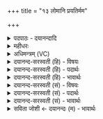 +++
title = "१३ लोमानि प्रयतिर्मम"

+++
<details><summary>पदपाठः - दयानन्दादि</summary>

लोमा॑नि। प्रय॑ति॒रिति॒ प्रऽय॑तिः। मम॑। त्वक्। मे॒। आन॑ति॒रि॒त्याऽन॑तिः। आग॑ति॒रित्याऽग॑तिः। मा॒ꣳसम्। मे॒। उप॑नति॒रित्युप॑ऽनतिः। वसु॑। अस्थि॑। म॒ज्जा। मे॒। आन॑ति॒रित्याऽन॑तिः। १३।
</details>

<details><summary>महीधरः</summary>

म० 'प्रत्यक्षभक्षं यजमानो लोमानि प्रयतिरिति' ( का. १९ । ५। १०)। यजमानो ग्रहशेषं प्रत्यक्षमुपहवपूर्वकं भक्षयति । लोमत्वगादिदेवतानुष्टुप् । मम लोमानि प्रयतिः प्रयतनं प्रयतिः प्रयत्नो वर्तते तथोद्यामी (?) यथा लोमस्वपि प्रयत्नः। मे मम त्वङ् आनतिः आगतिश्च आनमन्ति भूतानि यस्यां सा आनतिः। आगच्छन्ति भूतानि यां प्रति सा आगतिः । मदीयां त्वचं दृष्ट्वा भूतान्यागच्छन्ति नमन्ति चेत्यर्थः । मे मम मांसमुपनतिः उपनमन्ति भूतानि यत्र । ममास्थि वसु धनं धनरूपमेव । मे मज्जा आनतिः आनमन्ति भूतानि यत्र उपलक्षणमेतत् । मम सप्त धातवो जगद्वशीकरणसमर्था इत्यर्थः ॥ १३ ॥  
चतुर्दशी।
</details>

<details><summary>अधिमन्त्रम् (VC)</summary>

- अध्यापकोपदेशकौ देवते
- प्रजापतिर्ऋषिः
- अनुष्टुप्
- गान्धारः
</details>

<details><summary>दयानन्द-सरस्वती (हि) - विषयः</summary>

फिर भी उसी विषय को अगले मन्त्र में कहा है ॥
</details>

<details><summary>दयानन्द-सरस्वती (हि) - पदार्थः</summary>

पदार्थान्वयभाषाः -  हे अध्यापक और उपदेशक लोगो ! जैसे (मम) मेरे (लोमानि) रोम वा (प्रयतिः) जिससे प्रयत्न करते हैं वा (मे) मेरी (त्वक्) त्वचा (आनतिः) वा जिससे सब ओर से नम्र होते हैं, (मांसस्) मांस वा (आगतिः) आगमन तथा (मे) मेरा (वसु) द्रव्य (उपनतिः) वा जिससे नम्र होते हैं (मे) मेरे (अस्थि) हाड़ और (मज्जा) हाड़ों के बीच का पदार्थ (आनतिः) वा अच्छे प्रकार नमन होता हो, वैसे तुम लोग प्रयत्न किया करो ॥१३ ॥
</details>

<details><summary>दयानन्द-सरस्वती (हि) - भावार्थः</summary>

भावार्थभाषाः -  अध्यापक, उपदेशक लोगों को इस प्रकार प्रयत्न करना चाहिये कि जिससे सुशिक्षायुक्त सब पुरुष और सब कन्या सुन्दर अङ्ग और स्वभाववाले दृढ़, बलयुक्त, धार्मिक विद्याओं से युक्त होवें ॥१३ ॥
</details>

<details><summary>दयानन्द-सरस्वती (सं) - विषयः</summary>

पुनस्तमेव विषयमाह ॥
</details>

<details><summary>दयानन्द-सरस्वती (सं) - पदार्थः</summary>

पदार्थान्वयभाषाः -  हे अध्यापकोपदेशकाः ! यथा मम लोमानि प्रयतिर्मे त्वगानतिर्मांसमागतिर्मे वसूपनतिर्मेऽस्थि मज्जा चानतिः स्यात् तथा यूयं प्रयतध्वम् ॥१३ ॥
</details>

<details><summary>दयानन्द-सरस्वती (सं) - भावार्थः</summary>

भावार्थभाषाः -  अध्यापकोपदेशकैरेवं प्रयतितव्यं यतः सुशिक्षया युक्ताः सर्वे पुरुषाः सर्वाः कन्याश्च सुन्दराङ्गस्वभावा दृढबला धार्मिका विद्यायुक्ताः स्युरिति ॥१३ ॥
</details>

<details><summary>सविता जोशी ← दयानन्दः (म) - भावार्थः</summary>

भावार्थभाषाः -  अध्यापक व उपदेशक यांनी याप्रकारे प्रयत्न करावा की, ज्यामुळे सर्व पुरुष सुशिक्षित, मुली सुंदर अंगाच्या, स्वभावाने दृढ, बलवान व धार्मिक विद्यांनीयुक्त व्हाव्यात.
</details>